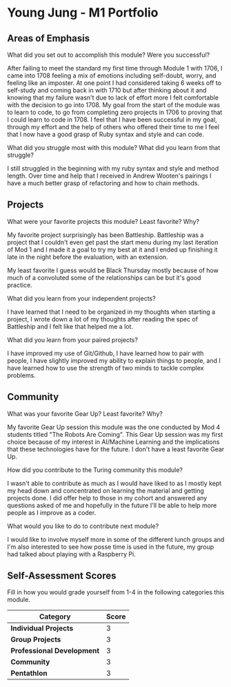 # Young Jung - M1 Portfolio

## Areas of Emphasis

What did you set out to accomplish this module? Were you successful?

After failing to meet the standard my first time through Module 1 with 1706, I
came into 1708 feeling a mix of emotions including self-doubt, worry, and feeling
like an imposter.  At one point I had considered taking 6 weeks off to self-study
and coming back in with 1710 but after thinking about it and knowing that my
failure wasn't due to lack of effort more I felt comfortable with the decision to
go into 1708.  My goal from the start of the module was to learn to code, to go
from completing zero projects in 1706 to proving that I could learn to code in 1708.
I feel that I have been successful in my goal, through my effort and the help of
others who offered their time to me I feel that I now have a good grasp of Ruby syntax
and style and can code.

What did you struggle most with this module? What did you learn from that struggle?

I still struggled in the beginning with my ruby syntax and style and method length.
Over time and help that I received in Andrew Wooten's pairings I have a much better
grasp of refactoring and how to chain methods.

## Projects

What were your favorite projects this module? Least favorite? Why?

My favorite project surprisingly has been Battleship.  Battleship was a project that
I couldn't even get past the start menu during my last iteration of Mod 1 and I made
it a goal to try my best at it and I ended up finishing it late in the night before
the evaluation, with an extension.

My least favorite I guess would be Black Thursday mostly because of how much of a
convoluted some of the relationships can be but it's good practice.

What did you learn from your independent projects?

I have learned that I need to be organized in my thoughts when starting a project, I
wrote down a lot of my thoughts after reading the spec of Battleship and I felt
like that helped me a lot.

What did you learn from your paired projects?

I have improved my use of Git/Github, I have learned how to pair with people, I have
slightly improved my ability to explain things to people, and I have learned how
to use the strength of two minds to tackle complex problems.

## Community

What was your favorite Gear Up? Least favorite? Why?

My favorite Gear Up session this module was the one conducted by Mod 4 students
titled "The Robots Are Coming".  This Gear Up session was my first choice
because of my interest in AI/Machine Learning and the implications that these
technologies have for the future.  I don't have a least favorite Gear Up.

How did you contribute to the Turing community this module?

I wasn't able to contribute as much as I would have liked to as I mostly kept my
head down and concentrated on learning the material and getting projects done.  I
did offer help to those in my cohort and answered any questions asked of me and
hopefully in the future I'll be able to help more people as I improve as a coder.

What would you like to do to contribute next module?

I would like to involve myself more in some of the different lunch groups and I'm
also interested to see how posse time is used in the future, my group had talked
about playing with a Raspberry Pi.

## Self-Assessment Scores

Fill in how you would grade yourself from 1-4 in the following categories this module.

| Category                     | Score |
| -----------------------------| ----- |
| **Individual Projects**      |   3   |
| **Group Projects**           |   3   |
| **Professional Development** |   3   |
| **Community**                |   3   |
| **Pentathlon**               |   3   |

